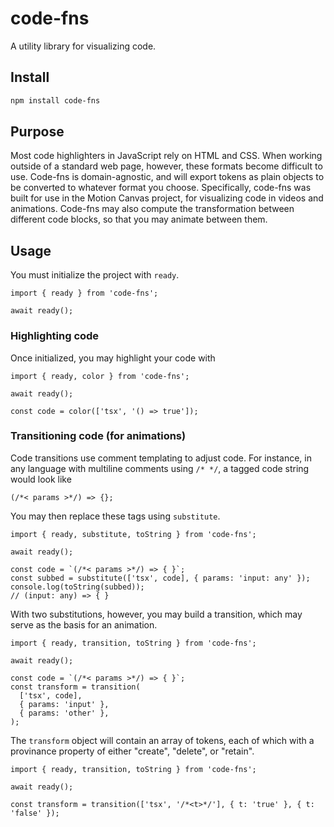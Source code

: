 # code-fns

A utility library for visualizing code.

## Install

```bash
npm install code-fns
```

## Purpose

Most code highlighters in JavaScript rely on HTML and CSS. When working outside
of a standard web page, however, these formats become difficult to use. Code-fns
is domain-agnostic, and will export tokens as plain objects to be converted to
whatever format you choose. Specifically, code-fns was built for use in the
Motion Canvas project, for visualizing code in videos and animations. Code-fns
may also compute the transformation between different code blocks, so that you
may animate between them.

## Usage

You must initialize the project with `ready`.

```tsx
import { ready } from 'code-fns';

await ready();
```

### Highlighting code

Once initialized, you may highlight your code with

```tsx
import { ready, color } from 'code-fns';

await ready();

const code = color(['tsx', '() => true']);
```

### Transitioning code (for animations)

Code transitions use comment templating to adjust code. For instance, in any
language with multiline comments using `/* */`, a tagged code string would look
like

```tsx
(/*< params >*/) => {};
```

You may then replace these tags using `substitute`.

```tsx
import { ready, substitute, toString } from 'code-fns';

await ready();

const code = `(/*< params >*/) => { }`;
const subbed = substitute(['tsx', code], { params: 'input: any' });
console.log(toString(subbed));
// (input: any) => { }
```

With two substitutions, however, you may build a transition, which may serve as
the basis for an animation.

```tsx
import { ready, transition, toString } from 'code-fns';

await ready();

const code = `(/*< params >*/) => { }`;
const transform = transition(
  ['tsx', code],
  { params: 'input' },
  { params: 'other' },
);
```

The `transform` object will contain an array of tokens, each of which with a
provinance property of either "create", "delete", or "retain".

```tsx
import { ready, transition, toString } from 'code-fns';

await ready();

const transform = transition(['tsx', '/*<t>*/'], { t: 'true' }, { t: 'false' });
```
